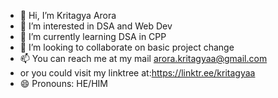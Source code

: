 - 👋 Hi, I’m Kritagya Arora
- 👀 I’m interested in DSA and Web Dev
- 🌱 I’m currently learning DSA in CPP 
- 💞️ I’m looking to collaborate on basic project change
- 📫 You can reach me at my mail arora.kritagyaa@gmail.com
- or you could visit my linktree at:https://linktr.ee/kritagyaa
- 😄 Pronouns: HE/HIM

